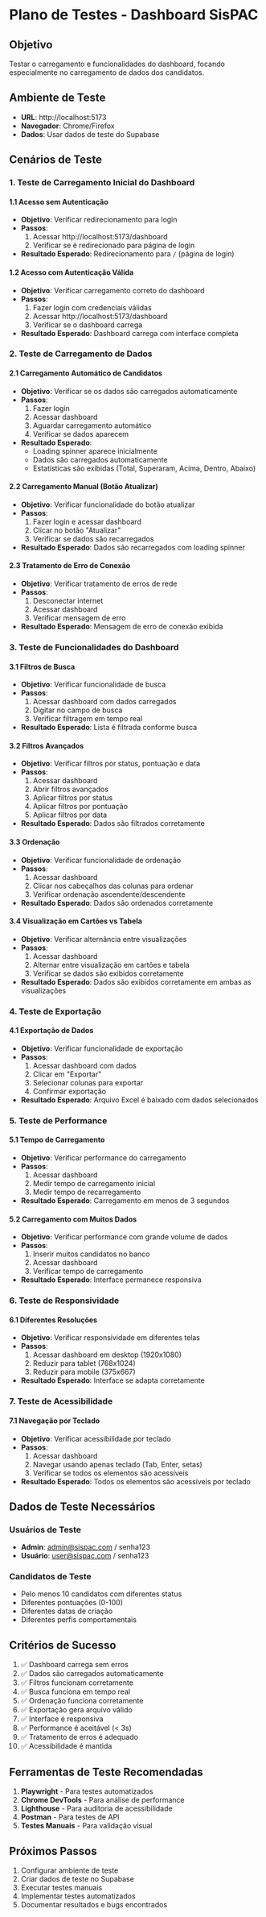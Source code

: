 # Plano de Testes - Dashboard SisPAC

## Objetivo
Testar o carregamento e funcionalidades do dashboard, focando especialmente no carregamento de dados dos candidatos.

## Ambiente de Teste
- **URL**: http://localhost:5173
- **Navegador**: Chrome/Firefox
- **Dados**: Usar dados de teste do Supabase

## Cenários de Teste

### 1. Teste de Carregamento Inicial do Dashboard

#### 1.1 Acesso sem Autenticação
- **Objetivo**: Verificar redirecionamento para login
- **Passos**:
  1. Acessar http://localhost:5173/dashboard
  2. Verificar se é redirecionado para página de login
- **Resultado Esperado**: Redirecionamento para `/` (página de login)

#### 1.2 Acesso com Autenticação Válida
- **Objetivo**: Verificar carregamento correto do dashboard
- **Passos**:
  1. Fazer login com credenciais válidas
  2. Acessar http://localhost:5173/dashboard
  3. Verificar se o dashboard carrega
- **Resultado Esperado**: Dashboard carrega com interface completa

### 2. Teste de Carregamento de Dados

#### 2.1 Carregamento Automático de Candidatos
- **Objetivo**: Verificar se os dados são carregados automaticamente
- **Passos**:
  1. Fazer login
  2. Acessar dashboard
  3. Aguardar carregamento automático
  4. Verificar se dados aparecem
- **Resultado Esperado**: 
  - Loading spinner aparece inicialmente
  - Dados são carregados automaticamente
  - Estatísticas são exibidas (Total, Superaram, Acima, Dentro, Abaixo)

#### 2.2 Carregamento Manual (Botão Atualizar)
- **Objetivo**: Verificar funcionalidade do botão atualizar
- **Passos**:
  1. Fazer login e acessar dashboard
  2. Clicar no botão "Atualizar"
  3. Verificar se dados são recarregados
- **Resultado Esperado**: Dados são recarregados com loading spinner

#### 2.3 Tratamento de Erro de Conexão
- **Objetivo**: Verificar tratamento de erros de rede
- **Passos**:
  1. Desconectar internet
  2. Acessar dashboard
  3. Verificar mensagem de erro
- **Resultado Esperado**: Mensagem de erro de conexão exibida

### 3. Teste de Funcionalidades do Dashboard

#### 3.1 Filtros de Busca
- **Objetivo**: Verificar funcionalidade de busca
- **Passos**:
  1. Acessar dashboard com dados carregados
  2. Digitar no campo de busca
  3. Verificar filtragem em tempo real
- **Resultado Esperado**: Lista é filtrada conforme busca

#### 3.2 Filtros Avançados
- **Objetivo**: Verificar filtros por status, pontuação e data
- **Passos**:
  1. Acessar dashboard
  2. Abrir filtros avançados
  3. Aplicar filtros por status
  4. Aplicar filtros por pontuação
  5. Aplicar filtros por data
- **Resultado Esperado**: Dados são filtrados corretamente

#### 3.3 Ordenação
- **Objetivo**: Verificar funcionalidade de ordenação
- **Passos**:
  1. Acessar dashboard
  2. Clicar nos cabeçalhos das colunas para ordenar
  3. Verificar ordenação ascendente/descendente
- **Resultado Esperado**: Dados são ordenados corretamente

#### 3.4 Visualização em Cartões vs Tabela
- **Objetivo**: Verificar alternância entre visualizações
- **Passos**:
  1. Acessar dashboard
  2. Alternar entre visualização em cartões e tabela
  3. Verificar se dados são exibidos corretamente
- **Resultado Esperado**: Dados são exibidos corretamente em ambas as visualizações

### 4. Teste de Exportação

#### 4.1 Exportação de Dados
- **Objetivo**: Verificar funcionalidade de exportação
- **Passos**:
  1. Acessar dashboard com dados
  2. Clicar em "Exportar"
  3. Selecionar colunas para exportar
  4. Confirmar exportação
- **Resultado Esperado**: Arquivo Excel é baixado com dados selecionados

### 5. Teste de Performance

#### 5.1 Tempo de Carregamento
- **Objetivo**: Verificar performance do carregamento
- **Passos**:
  1. Acessar dashboard
  2. Medir tempo de carregamento inicial
  3. Medir tempo de recarregamento
- **Resultado Esperado**: Carregamento em menos de 3 segundos

#### 5.2 Carregamento com Muitos Dados
- **Objetivo**: Verificar performance com grande volume de dados
- **Passos**:
  1. Inserir muitos candidatos no banco
  2. Acessar dashboard
  3. Verificar tempo de carregamento
- **Resultado Esperado**: Interface permanece responsiva

### 6. Teste de Responsividade

#### 6.1 Diferentes Resoluções
- **Objetivo**: Verificar responsividade em diferentes telas
- **Passos**:
  1. Acessar dashboard em desktop (1920x1080)
  2. Reduzir para tablet (768x1024)
  3. Reduzir para mobile (375x667)
- **Resultado Esperado**: Interface se adapta corretamente

### 7. Teste de Acessibilidade

#### 7.1 Navegação por Teclado
- **Objetivo**: Verificar acessibilidade por teclado
- **Passos**:
  1. Acessar dashboard
  2. Navegar usando apenas teclado (Tab, Enter, setas)
  3. Verificar se todos os elementos são acessíveis
- **Resultado Esperado**: Todos os elementos são acessíveis por teclado

## Dados de Teste Necessários

### Usuários de Teste
- **Admin**: admin@sispac.com / senha123
- **Usuário**: user@sispac.com / senha123

### Candidatos de Teste
- Pelo menos 10 candidatos com diferentes status
- Diferentes pontuações (0-100)
- Diferentes datas de criação
- Diferentes perfis comportamentais

## Critérios de Sucesso

1. ✅ Dashboard carrega sem erros
2. ✅ Dados são carregados automaticamente
3. ✅ Filtros funcionam corretamente
4. ✅ Busca funciona em tempo real
5. ✅ Ordenação funciona corretamente
6. ✅ Exportação gera arquivo válido
7. ✅ Interface é responsiva
8. ✅ Performance é aceitável (< 3s)
9. ✅ Tratamento de erros é adequado
10. ✅ Acessibilidade é mantida

## Ferramentas de Teste Recomendadas

1. **Playwright** - Para testes automatizados
2. **Chrome DevTools** - Para análise de performance
3. **Lighthouse** - Para auditoria de acessibilidade
4. **Postman** - Para testes de API
5. **Testes Manuais** - Para validação visual

## Próximos Passos

1. Configurar ambiente de teste
2. Criar dados de teste no Supabase
3. Executar testes manuais
4. Implementar testes automatizados
5. Documentar resultados e bugs encontrados
